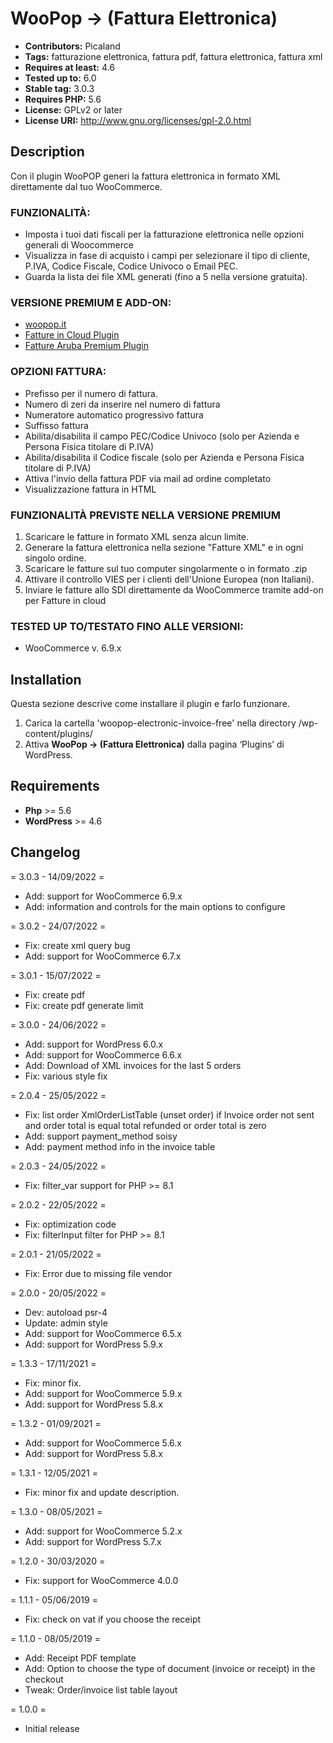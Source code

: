 # WooPop -> (Fattura Elettronica)
* **Contributors:** Picaland
* **Tags:** fatturazione elettronica, fattura pdf, fattura elettronica, fattura xml
* **Requires at least:** 4.6
* **Tested up to:** 6.0
* **Stable tag:** 3.0.3
* **Requires PHP:** 5.6
* **License:** GPLv2 or later
* **License URI:** http://www.gnu.org/licenses/gpl-2.0.html

## Description

Con il plugin WooPOP generi la fattura elettronica in formato XML direttamente dal tuo WooCommerce.

### FUNZIONALITÀ:
* Imposta i tuoi dati fiscali per la fatturazione elettronica nelle opzioni generali di Woocommerce
* Visualizza in fase di acquisto i campi per selezionare il tipo di cliente, P.IVA, Codice Fiscale, Codice Univoco o Email PEC.
* Guarda la lista dei file XML generati (fino a 5 nella versione gratuita).

### VERSIONE PREMIUM E ADD-ON:
* <a href="https://woopop.it/?ref=1&wp_free_plugin">woopop.it</a>
* <a href="https://woopop.it/woocommerce-fattureincloud-plugin/?ref=1&wp_free_plugin">Fatture in Cloud Plugin</a>
* <a href="https://woopop.it/woocommerce-fatture-aruba-plugin//?ref=1&wp_free_plugin">Fatture Aruba Premium Plugin</a>

### OPZIONI FATTURA:
* Prefisso per il numero di fattura.
* Numero di zeri da inserire nel numero di fattura
* Numeratore automatico progressivo fattura
* Suffisso fattura
* Abilita/disabilita il campo PEC/Codice Univoco (solo per Azienda e Persona Fisica titolare di P.IVA)
* Abilita/disabilita il Codice fiscale (solo per Azienda e Persona Fisica titolare di P.IVA)
* Attiva l'invio della fattura PDF via mail ad ordine completato
* Visualizzazione fattura in HTML

### FUNZIONALITÀ PREVISTE NELLA VERSIONE PREMIUM
1. Scaricare le fatture in formato XML senza alcun limite.
2. Generare la fattura elettronica nella sezione "Fatture XML" e in ogni singolo ordine.
3. Scaricare le fatture sul tuo computer singolarmente o in formato .zip
4. Attivare il controllo VIES per i clienti dell'Unione Europea (non Italiani).
5. Inviare le fatture allo SDI direttamente da WooCommerce tramite add-on per Fatture in cloud

### TESTED UP TO/TESTATO FINO ALLE VERSIONI:
* WooCommerce v. 6.9.x

## Installation

Questa sezione descrive come installare il plugin e farlo funzionare.

1. Carica la cartella 'woopop-electronic-invoice-free' nella directory /wp-content/plugins/ 
2. Attiva **WooPop -> (Fattura Elettronica)** dalla pagina ‘Plugins’ di WordPress.

## Requirements

* **Php** >= 5.6
* **WordPress** >= 4.6

## Changelog

= 3.0.3 - 14/09/2022 =
* Add: support for WooCommerce 6.9.x
* Add: information and controls for the main options to configure

= 3.0.2 - 24/07/2022 =
* Fix: create xml query bug
* Add: support for WooCommerce 6.7.x

= 3.0.1 - 15/07/2022 =
* Fix: create pdf
* Fix: create pdf generate limit
 
= 3.0.0 - 24/06/2022 =
* Add: support for WordPress 6.0.x
* Add: support for WooCommerce 6.6.x
* Add: Download of XML invoices for the last 5 orders
* Fix: various style fix

= 2.0.4 - 25/05/2022 =
* Fix: list order XmlOrderListTable (unset order) if Invoice order not sent and order total is equal total refunded or order total is zero
* Add: support payment_method soisy
* Add: payment method info in the invoice table

= 2.0.3 - 24/05/2022 =
* Fix: filter_var support for PHP >= 8.1

= 2.0.2 - 22/05/2022 =
* Fix: optimization code
* Fix: filterInput filter for PHP >= 8.1

= 2.0.1 - 21/05/2022 =
* Fix: Error due to missing file vendor

= 2.0.0 - 20/05/2022 =
* Dev: autoload psr-4
* Update: admin style
* Add: support for WooCommerce 6.5.x
* Add: support for WordPress 5.9.x

= 1.3.3 - 17/11/2021 =

* Fix: minor fix.
* Add: support for WooCommerce 5.9.x
* Add: support for WordPress 5.8.x

= 1.3.2 - 01/09/2021 =

* Add: support for WooCommerce 5.6.x
* Add: support for WordPress 5.8.x

= 1.3.1 - 12/05/2021 =

* Fix: minor fix and update description.

= 1.3.0 - 08/05/2021 =

* Add: support for WooCommerce 5.2.x
* Add: support for WordPress 5.7.x

= 1.2.0 - 30/03/2020 =

* Fix: support for WooCommerce 4.0.0

= 1.1.1 - 05/06/2019 =

* Fix: check on vat if you choose the receipt

= 1.1.0 - 08/05/2019 =

* Add: Receipt PDF template
* Add: Option to choose the type of document (invoice or receipt) in the checkout
* Tweak: Order/invoice list table layout

= 1.0.0 =
* Initial release
